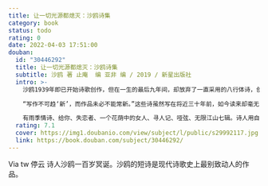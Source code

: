 ```yaml
---
title: 让一切光源都熄灭：沙鸥诗集
category: book
status: todo
rating: 0
date: 2022-04-03 17:51:00
douban:
  id: "30446292"
  title: 让一切光源都熄灭：沙鸥诗集
  subtitle: 沙鸥 著 止庵  编 亚非 编 / 2019 / 新星出版社
  intro: >-
    沙鸥1939年即已开始诗歌创作，但在一生的最后九年间，却放弃了一直采用的八行体诗，创作了大量的现代诗，共七百余首。本书所收就是从这一部分诗作中精选而成。

    “写作不可趋‘新’，而作品未必不能常新。”这些诗虽然写在将近三十年前，如今读来却毫无隔阂之感，而且会深感契合共鸣，能获得今天的读者尤其是年青读者的欢迎。它们真正地跨越了时间，具有强大而新鲜的生命力。这些诗想象瑰丽，构思奇特，意境深远，沉郁顿挫，堪称中国新诗史上真正的传世之作。

    有雨季情诗、给你、失恋者、一个花荫中的女人、寻人记、哑弦、无限江山七辑。诗人用自己奇崛的想象和冷峻的用词，构建了一个深挚郁热、幽美奇逸的文学世界。
  rating: 7.1
  cover: https://img1.doubanio.com/view/subject/l/public/s29992117.jpg
  link: https://book.douban.com/subject/30446292/
---
```


Via tw 停云 诗人沙鸥一百岁冥诞。沙鸥的短诗是现代诗歌史上最别致动人的作品。